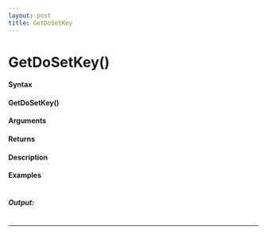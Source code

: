 ```yaml
---
layout: post
title: GetDoSetKey
---
```


# GetDoSetKey()


#### Syntax

#### GetDoSetKey()

#### Arguments

#### Returns

#### Description

#### Examples

```

```

##### Output:

```

```

---